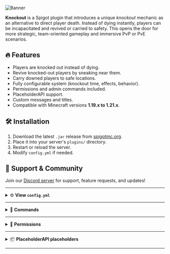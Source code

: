 ![Banner](https://i.imgur.com/TSBMTP6.png)

**Knockout** is a Spigot plugin that introduces a unique *knockout* mechanic as an alternative to direct player death. Instead of dying instantly, players can be incapacitated and revived or carried to safety. This opens the door for more strategic, team-oriented gameplay and immersive PvP or PvE scenarios.

## 🔥 Features

- Players are knocked out instead of dying.
- Revive knocked-out players by sneaking near them.
- Carry downed players to safe locations.
- Fully configurable system (knockout time, effects, behavior).
- Permissions and admin commands included.
- PlaceholderAPI support.
- Custom messages and titles.
- Compatible with Minecraft versions **1.19.x to 1.21.x**.

## 🛠️ Installation

1. Download the latest `.jar` release from [spigotmc.org](https://www.spigotmc.org/resources/knockout.119934/).
2. Place it into your server's `plugins/` directory.
3. Restart or reload the server.
4. Modify `config.yml` if needed.

## 💬 Support & Community

Join our [Discord server](https://discord.com/invite/ynwDP8H2DY) for support, feature requests, and updates!

---

<details>
  <summary>⚙️ <strong>View <code>config.yml</code></strong></summary>

```yaml
# This plugin is compatible with PlaceholderAPI
# However, there are some placeholders available in the config itself
# There is also a few custom placeholders for PlaceholderAPI described on the plugin's page

# You can use RGB colors in messages, example: knockout-title: '&#2FD0AAKnockout'

# Time of knockout in seconds
knockout-time: 60

# Amount of xp levels required to revive a player
revive-levels: 5

# Time in seconds to revive a player
revive-time: 10

# Item required in main hand of a rescuer to revive a player, eq. 'GOLDEN_APPLE'. Set to '' to disable
revive-item: ''

# Send message to player after attempt to revive a player with an item missing in main hand
revive-item-missing-message: '&cYou need a golden apple in your main hand!'

# When true: add slowness effect for the player carrying a knocked out player
slowness-for-carrier: true

# Slowness amplifier for the player carrying a knocked out player; Slowness level is equal to amplifier + 1
slowness-amplifier: 0

# When true: when carrying player is hit, drop the knocked out player
drop-on-hit: true

# If true knocked out player will die when the knockout time ends otherwise will be revived
death-on-end: true

# When true: player will have blindness effect when knocked out
knockout-blindness: true

# Blindness amplifier for the knocked out player; Blindness level is equal to amplifier + 1
blindness-amplifier: 0

# When true: player will be able to move when knocked out
move-when-knocked-out: false

# When true: player will be able to swim when knocked out
swim-when-knocked-out: false

# When true: player will be able to jump when knocked out
jump-when-knocked-out: false

# When true: it will be possible to attack knocked out players
knockout-vulnerable: true

# When true: knocked out player will take damage on hit, else his knockout time will decrease
damage-on-hit: true

# Health of revived player after revival
# Set to -1 to set the maximum health of the player
# Set to 0 to not change the health
# Or set to a specific value to set the health of the revived player
revived-health: 0.0

# Allow looting a knocked out player by clicking RightClick on him
looting-allowed: false

# If damage-on-hit is false, it is amount of knockout time to be decreased on hit
time-decrease-on-hit: 5

# When true: players can be revived by instant health 2 potion
revive-by-instant-health: false

# When true: players can be carried by Shift+RightClick and dropped by Shift+LeftClick
click-to-carry-drop: true

# When true: player will respawn in the specific location given below
# Works only on 1.20.6+ versions
# WARNING: If true, the player will respawn in this specific location even if it is not safe! Make sure to set it to a safe location!
respawn-in-custom-location: false

# Specific location where the player will respawn
# If world-name is empty or incorrect, the player will respawn in the same world where he was knocked out
custom-location:
  world-name: world
  x: 0
  y: 100
  z: 0

# Message for the player when knocked out
knockout-message: '&cYou have been knocked out! Ask someone to revive you or use /die to die at once.'

# Title message for the player when knocked out
knockout-title: '&cKnockout'

# Subtitle message for the player when knocked out
# Use variable %timer% to show the remaining knockout time
knockout-subtitle: '%timer%'

# Hologram title above the player when knocked out
knockout-hologram: '&cKnockout'

# Message for the player who knocked out another player
# Use variable %player% to show the knocked out player name
knockout-attacker-message: '&aYou knocked out &f%player%'

# Title message for the player who knocked out another player
# Use variable %player% to show the knocked out player name
knockout-attacker-title: ''

# Subtitle message for the player who knocked out another player
# Use variable %player% to show the knocked out player name
knockout-attacker-subtitle: ''

# Message for not allowed actions when knocked out
not-allowed-message: "&cYou can't do that when knocked out!"

# Message for the player with not enough levels to revive
# Use variable %levels% to show the required levels
no-levels-message: "&cYou don't have enough levels (%levels%) to revive that player"

# Title message for the rescuer when reviving
# Use variable %percent% to show the progress of reviving
# Use variable %loading-icon% to show the loading icon
# Use variable %player% to show the rescued player name
rescuer-reviving-title: '&aReviving...'

# Subtitle message for the rescuer when reviving
# Use variable %percent% to show the progress of reviving
# Use variable %loading-icon% to show the loading icon
# Use variable %player% to show the rescued player name
rescuer-reviving-subtitle: '%percent%%'

# Title message for the rescuer when revived
# Use variable %player% to show the rescued player name
rescuer-revived-title: '&aYou revived &f%player%'

# Subtitle message for the rescuer when revived
# Use variable %player% to show the rescued player name
rescuer-revived-subtitle: ''

# Successful revive message for the rescuer
# Use variable %player% to show the rescued player name
rescuer-revived-message: ''

# Title message for the rescued when reviving
# Use variable %percent% to show the progress of reviving
# Use variable %loading-icon% to show the loading icon
# Use variable %player% to show the rescuer player name
rescued-reviving-title: '&aYou are being revived...'

# Subtitle message for the rescued when reviving
# Use variable %percent% to show the progress of reviving
# Use variable %loading-icon% to show the loading icon
# Use variable %player% to show the rescuer player name
rescued-reviving-subtitle: '%percent%%'

# Title message for the rescued when revived by a player
# Use variable %player% to show the rescuer player name
rescued-revived-by-title: '&aYou live again!'

# Subtitle message for the rescued when revived by a player
# Use variable %player% to show the rescuer player name
rescued-revived-by-subtitle: '&aYou have been revived by &f%player%'

# Successful revive message for the rescued by a player
# Use variable %player% to show the rescuer player name
rescued-revived-by-message: ''

# Title message for the rescued when revived by other reason
rescued-revived-title: '&aYou live again!'

# Subtitle message for the rescued when revived by other reason
rescued-revived-subtitle: '&aYou have been revived'

# Successful revive message for the rescued by other reason
rescued-revived-message: ''

# Message when the player uses /die command and is not knocked out
invalid-die-message: "&cYou can use that command only when knocked out!"

# Message when the player uses /drop command and is not carrying any knocked out player
invalid-drop-message: "&cYou are not carrying any knocked out player!"

# Message when the player uses /carry command and there is no knocked out player nearby
invalid-carry-message: "&cThere is no knocked out player nearby!"

# Message when the player uses /carry command and is already carrying a knocked out player
already-carrying-message: "&cYou are already carrying a knocked out player!"

# Message when the player doesn't have permission to do something
no-permission-message: "&4You don't have permission to do that!"

# Aliases for the commands
# Restart the server after changing the aliases
aliases:
  carry:
    - podnies
    -
  drop:
    - zrzuc
    -
  die:
    - zgin
    -
  knockout:
    - ko

# USE WITH CAUTION
# Commands to run from console.
# Variable %player% is the knocked out player
# Use DELAY <ticks> to delay the command execution
# 20 ticks = 1 second
# Example:
#   - playsound minecraft:entity.zombie.death player %player% ~ ~ ~ 10 1 1
#   - say &cPlayer fainted from breaking his legs
#   - DELAY 40
#   - say &eWill anyone help &f%player%&e?

# Enable console commands.
enable-console-commands: false

# Run console commands when a knockout happens.
console-knockout-commands:
  -

# Run console commands during knockout on a loop.
# Use DELAY <ticks> to delay commands execution or the server will crash
console-knockout-loop-commands:
  -

# Run console commands after knockout.
console-after-knockout-commands:
  -

# Run console commands after revive.
console-after-revive-commands:
  -
```
</details>

---

<details>
  <summary>📜 <strong>Commands</strong></summary>

| Command                                 | Description                       |
| --------------------------------------- | --------------------------------- |
| `/die`                                  | Instantly die when knocked out    |
| `/carry`                                | Carry a nearby knocked-out player |
| `/drop`                                 | Drop the carried player           |
| `/knockout revive <player>`             | Revive a specific player          |
| `/knockout knockout <player> <seconds>` | Knockout a player for a set time  |
| `/knockout reload`                      | Reload the plugin configuration   |


</details>

---

<details>
  <summary>🔐 <strong>Permissions</strong></summary>

| Permission         | Description                    |
| ------------------ | ------------------------------ |
| `knockout.carry`   | Use `/carry`                   |
| `knockout.drop`    | Use `/drop`                    |
| `knockout.die`     | Use `/die`                     |
| `knockout.revive`  | Revive players                 |
| `knockout.command` | Use commands while knocked out |
| `knockout.admin`   | Use admin `/knockout` commands |


</details>

---

<details>
  <summary>📦 <strong>PlaceholderAPI placeholders</strong></summary>

| Placeholder                   | Description                                    |
| ----------------------------- | ---------------------------------------------- |
| `%knockout_knocked_out%`      | `TRUE` if player is knocked out                |
| `%knockout_time_left%`        | Remaining knockout time                        |
| `%knockout_killer%`           | Name of entity that knocked the player out     |
| `%knockout_vehicle%`          | Name of player carrying the knocked-out player |
| `%knockout_is_being_revived%` | `TRUE` if currently being revived              |
| `%knockout_knockouts%`        | Number of knocked-out players on the server    |


</details>

---
